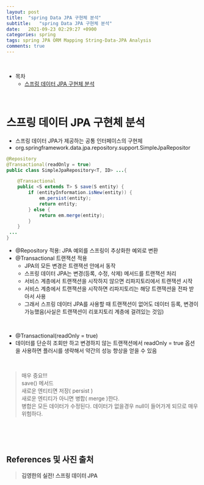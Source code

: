 ```yaml
---
layout: post
title:  "spring Data JPA 구현체 분석"
subtitle:   "spring Data JPA 구현체 분석"
date:   2021-09-23 02:29:27 +0900
categories: spring
tags: spring JPA ORM Mapping String-Data-JPA Analysis
comments: true
---
```



<br>

- 목차
	- [스프링 데이터 JPA 구현체 분석](#스프링-데이터-jpa-구현체-분석)
    
<br>

# 스프링 데이터 JPA 구현체 분석

- 스프링 데이터 JPA가 제공하는 공통 인터페이스의 구현체
- org.springframework.data.jpa.repository.support.SimpleJpaRepositor

```java
@Repository
@Transactional(readOnly = true)
public class SimpleJpaRepository<T, ID> ...{

    @Transactional
    public <S extends T> S save(S entity) {
        if (entityInformation.isNew(entity)) {
            em.persist(entity);
            return entity;
        } else {
            return em.merge(entity);
        }
    }
 ...
}
```

- @Repository 적용: JPA 예외를 스프링이 추상화한 예외로 변환
- @Transactional 트랜잭션 적용
    - JPA의 모든 변경은 트랜잭션 안에서 동작
    - 스프링 데이터 JPA는 변경(등록, 수정, 삭제) 메서드를 트랜잭션 처리
    - 서비스 계층에서 트랜잭션을 시작하지 않으면 리파지토리에서 트랜잭션 시작
    - 서비스 계층에서 트랜잭션을 시작하면 리파지토리는 해당 트랜잭션을 전파 받아서 사용
    - 그래서 스프링 데이터 JPA를 사용할 때 트랜잭션이 없어도 데이터 등록, 변경이 가능했음(사실은 트랜잭션이 리포지토리 계층에 걸려있는 것임)

<br>

- @Transactional(readOnly = true)
- 데이터를 단순히 조회만 하고 변경하지 않는 트랜잭션에서 readOnly = true 옵션을 사용하면 플러시를 생략해서 약간의 성능 향상을 얻을 수 있음

<br>

> 매우 중요!!! <br>
> save() 메서드 <br>
> 새로운 엔티티면 저장( persist ) <br>
> 새로운 엔티티가 아니면 병합( merge )한다. <br>
> 병합은 모든 데이터가 수정된다. 데이터가 없을경우 null이 들어가게 되므로 매우 위험하다.

<br><br><br>
## References 및 사진 출처

> __김영한의 실전! 스프링 데이터 JPA__